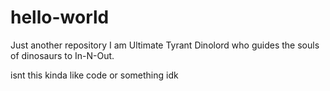 # hello-world
Just another repository
I am Ultimate Tyrant Dinolord who guides the souls of dinosaurs to In-N-Out.

isnt this kinda like code or something
idk
